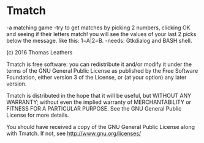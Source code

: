 # Tmatch

-a matching game
-try to get matches by picking 2 numbers, clicking OK and seeing
if their letters match!
you will see the values of your last 2 picks below the message. 
like this: 1=A|2=B.
-needs: Gtkdialog and BASH shell.

(c) 2016 Thomas Leathers

Tmatch is free software: you can redistribute it and/or modify
it under the terms of the GNU General Public License as published by
the Free Software Foundation, either version 3 of the License, or
(at your option) any later version.

Tmatch is distributed in the hope that it will be useful,
but WITHOUT ANY WARRANTY; without even the implied warranty of
MERCHANTABILITY or FITNESS FOR A PARTICULAR PURPOSE.  See the
GNU General Public License for more details.

You should have received a copy of the GNU General Public License
along with Tmatch.  If not, see <http://www.gnu.org/licenses/>
